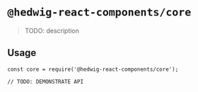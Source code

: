 # `@hedwig-react-components/core`

> TODO: description

## Usage

```
const core = require('@hedwig-react-components/core');

// TODO: DEMONSTRATE API
```
